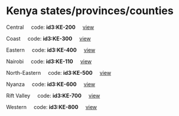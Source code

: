 # Kenya states/provinces/counties
Central&nbsp;&nbsp;&nbsp;&nbsp;&nbsp;code: **id3:KE-200**&nbsp;&nbsp;&nbsp;&nbsp;&nbsp;[view](../export/geojson/medium/id3/ke/200.geojson)&nbsp;&nbsp;&nbsp;&nbsp;&nbsp;


Coast&nbsp;&nbsp;&nbsp;&nbsp;&nbsp;code: **id3:KE-300**&nbsp;&nbsp;&nbsp;&nbsp;&nbsp;[view](../export/geojson/medium/id3/ke/300.geojson)&nbsp;&nbsp;&nbsp;&nbsp;&nbsp;


Eastern&nbsp;&nbsp;&nbsp;&nbsp;&nbsp;code: **id3:KE-400**&nbsp;&nbsp;&nbsp;&nbsp;&nbsp;[view](../export/geojson/medium/id3/ke/400.geojson)&nbsp;&nbsp;&nbsp;&nbsp;&nbsp;


Nairobi&nbsp;&nbsp;&nbsp;&nbsp;&nbsp;code: **id3:KE-110**&nbsp;&nbsp;&nbsp;&nbsp;&nbsp;[view](../export/geojson/medium/id3/ke/110.geojson)&nbsp;&nbsp;&nbsp;&nbsp;&nbsp;


North-Eastern&nbsp;&nbsp;&nbsp;&nbsp;&nbsp;code: **id3:KE-500**&nbsp;&nbsp;&nbsp;&nbsp;&nbsp;[view](../export/geojson/medium/id3/ke/500.geojson)&nbsp;&nbsp;&nbsp;&nbsp;&nbsp;


Nyanza&nbsp;&nbsp;&nbsp;&nbsp;&nbsp;code: **id3:KE-600**&nbsp;&nbsp;&nbsp;&nbsp;&nbsp;[view](../export/geojson/medium/id3/ke/600.geojson)&nbsp;&nbsp;&nbsp;&nbsp;&nbsp;


Rift Valley&nbsp;&nbsp;&nbsp;&nbsp;&nbsp;code: **id3:KE-700**&nbsp;&nbsp;&nbsp;&nbsp;&nbsp;[view](../export/geojson/medium/id3/ke/700.geojson)&nbsp;&nbsp;&nbsp;&nbsp;&nbsp;


Western&nbsp;&nbsp;&nbsp;&nbsp;&nbsp;code: **id3:KE-800**&nbsp;&nbsp;&nbsp;&nbsp;&nbsp;[view](../export/geojson/medium/id3/ke/800.geojson)&nbsp;&nbsp;&nbsp;&nbsp;&nbsp;


